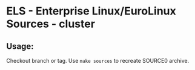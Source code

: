 # ELS - Enterprise Linux/EuroLinux Sources - cluster
 
## Usage:
  Checkout branch or tag. Use `make sources` to recreate  SOURCE0 archive.
